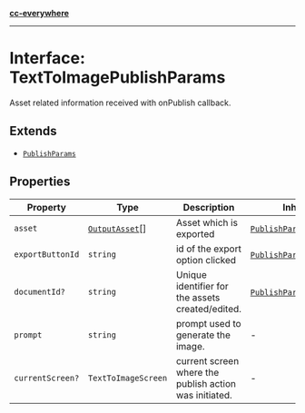 [**cc-everywhere**](../../../../../index.md)

***

# Interface: TextToImagePublishParams

Asset related information received with onPublish callback.

## Extends

- [`PublishParams`](publish-params.md)

## Properties

| Property | Type | Description | Inherited from |
| ------ | ------ | ------ | ------ |
| `asset` | [`OutputAsset`](../../asset-types/interfaces/output-asset.md)[] | Asset which is exported | [`PublishParams`](../../publish-params-types/interfaces/publish-params.md).[`asset`](../../publish-params-types/interfaces/publish-params.md#asset) |
| `exportButtonId` | `string` | id of the export option clicked | [`PublishParams`](../../publish-params-types/interfaces/publish-params.md).[`exportButtonId`](../../publish-params-types/interfaces/publish-params.md#exportbuttonid) |
| `documentId?` | `string` | Unique identifier for the assets created/edited. | [`PublishParams`](../../publish-params-types/interfaces/publish-params.md).[`documentId`](../../publish-params-types/interfaces/publish-params.md#documentid) |
| `prompt` | `string` | prompt used to generate the image. | - |
| `currentScreen?` | `TextToImageScreen` | current screen where the publish action was initiated. | - |
